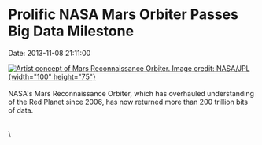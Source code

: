 Prolific NASA Mars Orbiter Passes Big Data Milestone
====================================================

Date: 2013-11-08 21:11:00

[![Artist concept of Mars Reconnaissance Orbiter. Image credit:
NASA/JPL](http://www.jpl.nasa.gov/images/mro/20081126/mro-concept-th.jpg){width="100"
height="75"}](http://www.jpl.nasa.gov/news/news.cfm?release=2013-324&rn=news.xml&rst=3946)\
\
NASA\'s Mars Reconnaissance Orbiter, which has overhauled understanding
of the Red Planet since 2006, has now returned more than 200 trillion
bits of data.

\
\
